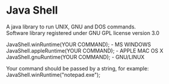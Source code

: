 # Java Shell
A java library to run UNIX, GNU and DOS commands.  
Software library registered under GNU GPL license version 3.0  

JavaShell.winRuntime(YOUR COMMAND); - MS WINDOWS  
JavaShell.appleRuntime(YOUR COMMAND); - APPLE MAC OS X  
JavaShell.gnuRuntime(YOUR COMMAND); - GNU/LINUX  

Your command should be passed by a string, for example:  
JavaShell.winRuntime("notepad.exe");  
